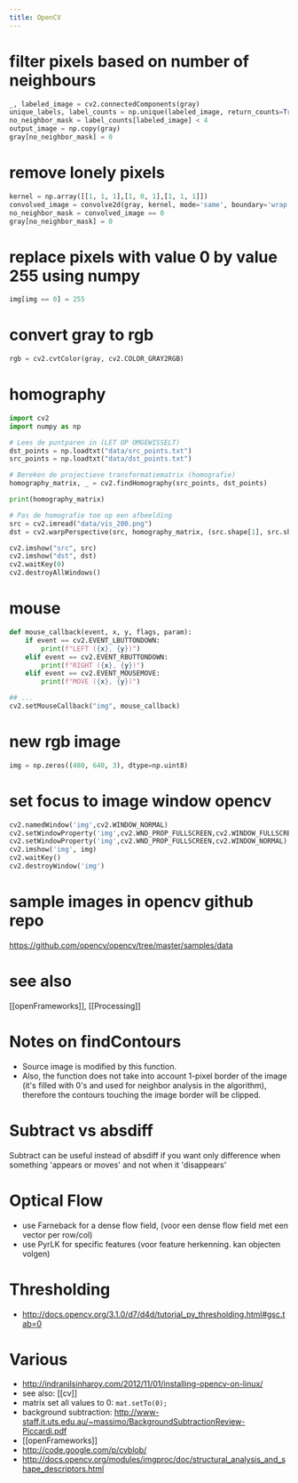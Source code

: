 ```yaml
---
title: OpenCV
---
```


# filter pixels based on number of neighbours
```python
_, labeled_image = cv2.connectedComponents(gray)
unique_labels, label_counts = np.unique(labeled_image, return_counts=True)
no_neighbor_mask = label_counts[labeled_image] < 4
output_image = np.copy(gray)
gray[no_neighbor_mask] = 0
```

# remove lonely pixels
```python
kernel = np.array([[1, 1, 1],[1, 0, 1],[1, 1, 1]])
convolved_image = convolve2d(gray, kernel, mode='same', boundary='wrap')
no_neighbor_mask = convolved_image == 0
gray[no_neighbor_mask] = 0
```

# replace pixels with value 0 by value 255 using numpy
```python
img[img == 0] = 255
```

# convert gray to rgb
```python
rgb = cv2.cvtColor(gray, cv2.COLOR_GRAY2RGB)
```

# homography
```python
import cv2
import numpy as np

# Lees de puntparen in (LET OP OMGEWISSELT)
dst_points = np.loadtxt("data/src_points.txt")
src_points = np.loadtxt("data/dst_points.txt")

# Bereken de projectieve transformatiematrix (homografie)
homography_matrix, _ = cv2.findHomography(src_points, dst_points)

print(homography_matrix)

# Pas de homografie toe op een afbeelding
src = cv2.imread("data/vis_200.png")
dst = cv2.warpPerspective(src, homography_matrix, (src.shape[1], src.shape[0]))

cv2.imshow("src", src)
cv2.imshow("dst", dst)
cv2.waitKey(0)
cv2.destroyAllWindows()
```

# mouse
```python
def mouse_callback(event, x, y, flags, param):
    if event == cv2.EVENT_LBUTTONDOWN:
        print(f"LEFT ({x}, {y})")
    elif event == cv2.EVENT_RBUTTONDOWN:
        print(f"RIGHT ({x}, {y})")
    elif event == cv2.EVENT_MOUSEMOVE:
        print(f"MOVE ({x}, {y})")

## ...
cv2.setMouseCallback("img", mouse_callback)
```

# new rgb image
```python
img = np.zeros((480, 640, 3), dtype=np.uint8)
```

# set focus to image window opencv
```python
cv2.namedWindow('img',cv2.WINDOW_NORMAL)
cv2.setWindowProperty('img',cv2.WND_PROP_FULLSCREEN,cv2.WINDOW_FULLSCREEN)
cv2.setWindowProperty('img',cv2.WND_PROP_FULLSCREEN,cv2.WINDOW_NORMAL)
cv2.imshow('img', img)
cv2.waitKey()
cv2.destroyWindow('img')
```

# sample images in opencv github repo
https://github.com/opencv/opencv/tree/master/samples/data

# see also
[[openFrameworks]], [[Processing]]

# Notes on findContours
  * Source image is modified by this function. 
  * Also, the function does not take into account 1-pixel border of the image (it's filled with 0's and used for neighbor analysis in the algorithm), therefore the contours touching the image border will be clipped.

# Subtract vs absdiff
Subtract can be useful instead of absdiff if you want only difference when something 'appears or moves' and not when it 'disappears'

# Optical Flow
* use Farneback for a dense flow field, (voor een dense flow field met een vector per row/col)
* use PyrLK for specific features (voor feature herkenning. kan objecten volgen)

# Thresholding
* http://docs.opencv.org/3.1.0/d7/d4d/tutorial_py_thresholding.html#gsc.tab=0

# Various
* http://indranilsinharoy.com/2012/11/01/installing-opencv-on-linux/
* see also: [[cv]]
* matrix set all values to 0: ```mat.setTo(0);```
* background subtraction: http://www-staff.it.uts.edu.au/~massimo/BackgroundSubtractionReview-Piccardi.pdf
* [[openFrameworks]]
* http://code.google.com/p/cvblob/
* http://docs.opencv.org/modules/imgproc/doc/structural_analysis_and_shape_descriptors.html
